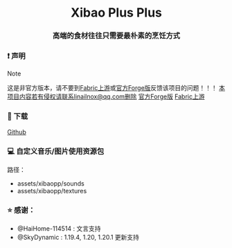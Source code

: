 <h1 align="center">Xibao Plus Plus</h1>
<h3 align="center">高端的食材往往只需要最朴素的烹饪方式</h3>

### ❗️ 声明
> [!NOTE]
> 这是非官方版本，请不要到[Fabric上游](https://github.com/GregTaoo/Xibao-Plus-Plus/)或[官方Forge版](https://github.com/teaconmc/xibao)反馈该项目的问题！！！
> 本项目内容若有侵权请联系linailnox@qq.com删除
[官方Forge版](https://github.com/teaconmc/xibao)
[Fabric上游](https://github.com/GregTaoo/Xibao-Plus-Plus/)
### 🚀 下载
[Github](https://github.com/Linailnox/Xibao-Plus-Plus/releases/last/)
### 💻 自定义音乐/图片使用资源包
路径：
- assets/xibaopp/sounds
- assets/xibaopp/textures
### ⭐️ 感谢：
- @HaiHome-114514 : 文言支持
- @SkyDynamic : 1.19.4, 1.20, 1.20.1 更新支持
